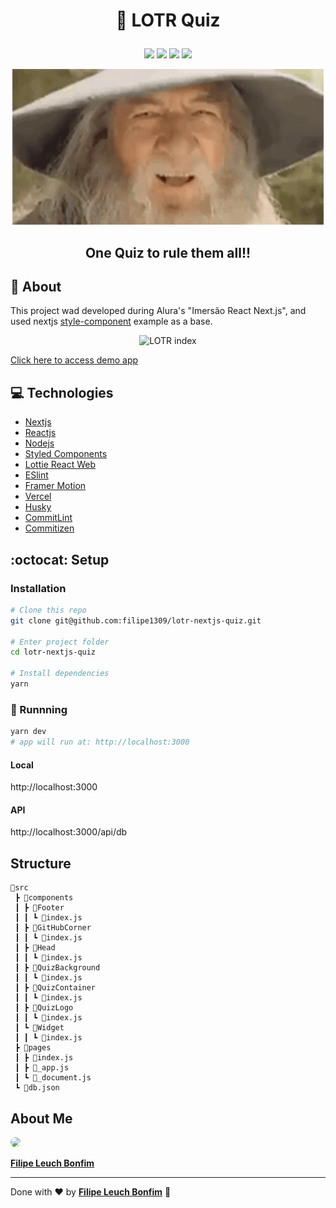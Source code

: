 # <p align="center">🧙 LOTR Quiz</p>

<p align="center">
<img src="https://img.shields.io/badge/nextjs-v10-black" />
<img src="https://img.shields.io/badge/reactjs-16.8.0-blue" />
<img src="https://img.shields.io/badge/Styles--component-5.0.0-orange"/>
<img src="https://img.shields.io/badge/vercel-passing-green" />
</p>

<div align="center">

![Gandalf Laughing](public/gandalf-laughing.gif)

<h2>One Quiz to rule them all!!</h2>
</div>

## 💬 About

This project wad developed during Alura's "Imersão React Next.js", and used nextjs [style-component](https://github.com/vercel/next.js/tree/canary/examples/with-styled-components) example as a base.

<div align="center">

![LOTR index](public/lotr-index.gif)

</div>

[Click here to access demo app](https://lotr-quiz.filipe1309.vercel.app/)

## :computer: Technologies

- [Nextjs](https://nextjs.org)
- [Reactjs](https://pt-br.reactjs.org)
- [Nodejs](https://nodejs.org/en/)
- [Styled Components](https://styled-components.com/)
- [Lottie React Web](https://www.npmjs.com/package/lottie-react-web)
- [ESlint](https://eslint.org)
- [Framer Motion](https://www.framer.com/motion/)
- [Vercel](https://vercel.com/)
- [Husky](https://github.com/typicode/husky)
- [CommitLint](https://github.com/conventional-changelog/commitlint)
- [Commitizen](https://github.com/commitizen/cz-cli)

## :octocat: Setup

### Installation

```sh
# Clone this repo
git clone git@github.com:filipe1309/lotr-nextjs-quiz.git

# Enter project folder
cd lotr-nextjs-quiz

# Install dependencies
yarn
```

### 🏃 Runnning

```sh
yarn dev
# app will run at: http://localhost:3000
```

#### Local

http://localhost:3000

#### API

http://localhost:3000/api/db

## Structure

```
🧙src
 ┣ 📂components
 ┃ ┣ 📂Footer
 ┃ ┃ ┗ 📜index.js
 ┃ ┣ 📂GitHubCorner
 ┃ ┃ ┗ 📜index.js
 ┃ ┣ 📂Head
 ┃ ┃ ┗ 📜index.js
 ┃ ┣ 📂QuizBackground
 ┃ ┃ ┗ 📜index.js
 ┃ ┣ 📂QuizContainer
 ┃ ┃ ┗ 📜index.js
 ┃ ┣ 📂QuizLogo
 ┃ ┃ ┗ 📜index.js
 ┃ ┗ 📂Widget
 ┃ ┃ ┗ 📜index.js
 ┣ 📂pages
 ┃ ┣ 📜index.js
 ┃ ┣ 📜_app.js
 ┃ ┗ 📜_document.js
 ┗ 📜db.json
```

## About Me

<a style="font-weight: bold" href="https://www.linkedin.com/in/filipe1309/">
 <img style="border-radius:50%" width="100px; "src="https://avatars.githubusercontent.com/u/2081014?s=60&v=4"/>
 <p>Filipe Leuch Bonfim</p>
</a>

---

Done with ♥ by <a style="font-weight: bold" href="https://www.linkedin.com/in/filipe1309/">Filipe Leuch Bonfim</a> 🖖
